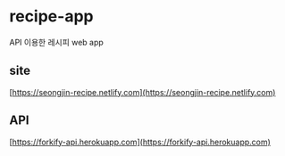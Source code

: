 # recipe-app
API 이용한 레시피 web app

## site
[https://seongjin-recipe.netlify.com](https://seongjin-recipe.netlify.com)

## API
[https://forkify-api.herokuapp.com](https://forkify-api.herokuapp.com)
